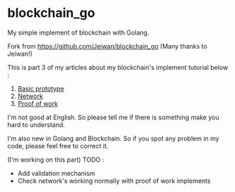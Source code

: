 # blockchain_go
My simple implement of blockchain with Golang.

Fork from https://github.com/Jeiwan/blockchain_go
(Many thanks to Jeiwan!)

This is part 3 of my articles about my blockchain's implement tutorial below :

1. [Basic prototype](https://github.com/mytv1/blockchain_go/tree/part_1)
2. [Network](https://github.com/mytv1/blockchain_go/tree/part_2)
2. [Proof of work](https://github.com/mytv1/blockchain_go/tree/part_3)

I'm not good at English. So please tell me if there is something make you hard to understand.

I'm also new in Golang and Blockchain. So if you spot any problem in my code, please feel free to correct it.

(I'm working on this part)
TODO :
+ Add validation mechanism
+ Check network's working normally with proof of work implements